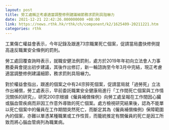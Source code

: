```yaml
---
layout: post
title: 勞工處稱正考慮適當調整修例建議細節務求罰則具阻嚇力
date: 2021-12-21 22:42:26.000000000 +08:00
link: https://news.rthk.hk/rthk/ch/component/k2/1625409-20211221.htm
categories: rthk
---
```


工業傷亡權益會表示，今年記錄及跟進73宗職業死亡個案，促請當局盡快修例提高違反職業安全條例的罰則。

勞工處回覆查詢時表示，就職安健法例罰則，處方於2019年年初向立法會人力事務委員會提出初步建議，其後作出修訂，新一輪諮詢至今年3月中完結，現正考慮適當調整修例建議細節，務求罰則具阻嚇力。

對於權益會指出，跟進的個案之中有24宗猝死個案，促請當局就「過勞死」立法作出補償，勞工處表示，早前委託職業安全健康局進行「工作間死亡個案與工作情況關係的研究」，研究200宗根據《僱員補償條例》向勞工處呈報在工作間因心臟或腦血管疾病而非因工作意外導致的死亡個案。處方檢視研究結果後，認為不能單以死亡個案中的僱員在工作期間突然死亡，而斷定其為《僱員補償條例》保障範圍內的個案，亦難以單憑某種職業或工作性質，而籠統推定有關僱員的死亡是因工所致而將心腦血管病列為職業病。
